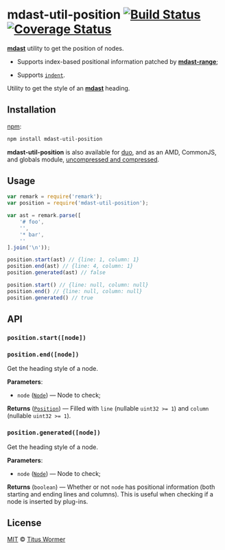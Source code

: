 # mdast-util-position [![Build Status][travis-badge]][travis] [![Coverage Status][coverage-badge]][coverage]

[**mdast**][mdast] utility to get the position of nodes.

*   Supports index-based positional information patched by
    [**mdast-range**][mdast-range];

*   Supports [`indent`][mdast-indent].

Utility to get the style of an [**mdast**][mdast] heading.

## Installation

[npm][npm-install]:

```bash
npm install mdast-util-position
```

**mdast-util-position** is also available for [duo][],
and as an AMD, CommonJS, and globals module,
[uncompressed and compressed][releases].

## Usage

```js
var remark = require('remark');
var position = require('mdast-util-position');

var ast = remark.parse([
    '# foo',
    '',
    '* bar',
    ''
].join('\n'));

position.start(ast) // {line: 1, column: 1}
position.end(ast) // {line: 4, column: 1}
position.generated(ast) // false

position.start() // {line: null, column: null}
position.end() // {line: null, column: null}
position.generated() // true
```

## API

### `position.start([node])`

### `position.end([node])`

Get the heading style of a node.

**Parameters**:

*   `node` ([`Node`][mdast-node]) — Node to check;

**Returns** ([`Position`][mdast-position]) — Filled with `line`
(nullable `uint32 >= 1`) and `column` (nullable `uint32 >= 1`).

### `position.generated([node])`

Get the heading style of a node.

**Parameters**:

*   `node` ([`Node`][mdast-node]) — Node to check;

**Returns** (`boolean`) — Whether or not `node` has positional
information (both starting and ending lines and columns).  This is
useful when checking if a node is inserted by plug-ins.

## License

[MIT][license] © [Titus Wormer][home]

<!-- Definitions -->

[travis-badge]: https://img.shields.io/travis/wooorm/mdast-util-position.svg

[travis]: https://travis-ci.org/wooorm/mdast-util-position

[coverage-badge]: https://img.shields.io/codecov/c/github/wooorm/mdast-util-position.svg

[coverage]: https://codecov.io/github/wooorm/mdast-util-position

[mdast]: https://github.com/wooorm/mdast

[mdast-node]: https://github.com/wooorm/mdast#node

[mdast-range]: https://github.com/wooorm/mdast-range

[mdast-indent]: https://github.com/wooorm/mdast#location

[mdast-position]: https://github.com/wooorm/mdast/blob/master/doc/nodes.md#position

[npm-install]: https://docs.npmjs.com/cli/install

[duo]: http://duojs.org/#getting-started

[releases]: https://github.com/wooorm/mdast-util-position/releases

[license]: LICENSE

[home]: http://wooorm.com

